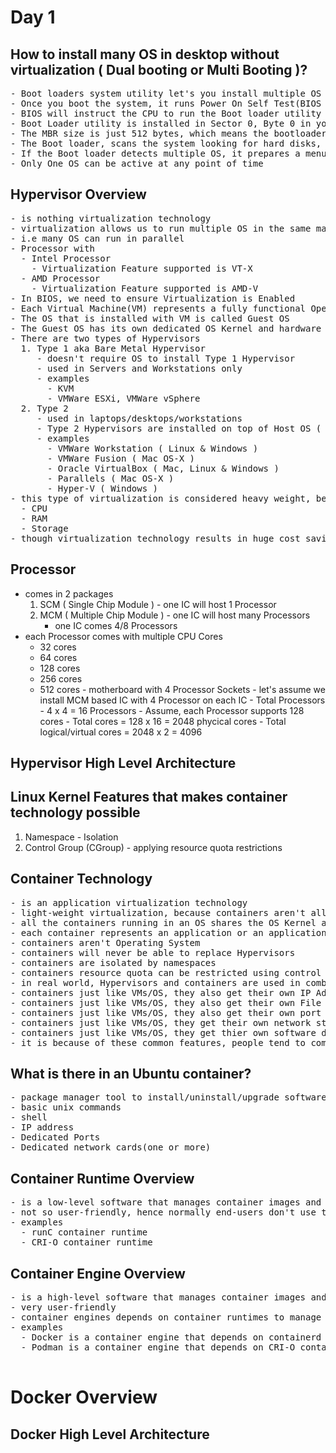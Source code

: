 # Day 1

## How to install many OS in desktop without virtualization ( Dual booting or Multi Booting )?
<pre>
- Boot loaders system utility let's you install multiple OS in your laptop/desktop/workstation
- Once you boot the system, it runs Power On Self Test(BIOS POST)
- BIOS will instruct the CPU to run the Boot loader utility
- Boot Loader utility is installed in Sector 0, Byte 0 in your Hard Disk, Sector 0, Byte 0 is referred as Master Boot Record(MBR)
- The MBR size is just 512 bytes, which means the bootloader has to fit within 512 bytes
- The Boot loader, scans the system looking for hard disks, scans for Operating Systems installed in it
- If the Boot loader detects multiple OS, it prepares a menu and gives an option for us to choose which OS you wish to boot into
- Only One OS can be active at any point of time
</pre> 

## Hypervisor Overview
<pre>
- is nothing virtualization technology
- virtualization allows us to run multiple OS in the same machine simulataneously
- i.e many OS can run in parallel
- Processor with 
  - Intel Processor
    - Virtualization Feature supported is VT-X
  - AMD Processor
    - Virtualization Feature supported is AMD-V
- In BIOS, we need to ensure Virtualization is Enabled
- Each Virtual Machine(VM) represents a fully functional Operating System
- The OS that is installed with VM is called Guest OS
- The Guest OS has its own dedicated OS Kernel and hardware resources like CPU, RAM, Storage, Network Card(virtual) & Graphics Card(virtual)
- There are two types of Hypervisors
  1. Type 1 aka Bare Metal Hypervisor
     - doesn't require OS to install Type 1 Hypervisor
     - used in Servers and Workstations only
     - examples
       - KVM 
       - VMWare ESXi, VMWare vSphere
  2. Type 2
     - used in laptops/desktops/workstations
     - Type 2 Hypervisors are installed on top of Host OS ( Windows, Linux, Mac )
     - examples
       - VMWare Workstation ( Linux & Windows )
       - VMWare Fusion ( Mac OS-X )
       - Oracle VirtualBox ( Mac, Linux & Windows )
       - Parallels ( Mac OS-X )
       - Hyper-V ( Windows )
- this type of virtualization is considered heavy weight, because each VM requires dedicated hardware resources
  - CPU
  - RAM
  - Storage
- though virtualization technology results in huge cost saving for an organization, it is not cheaper to the extent every engineer can be given 10~15 VMs each
</pre>

## Processor 
   - comes in 2 packages
     1. SCM ( Single Chip Module ) - one IC will host 1 Processor
     2. MCM ( Multiple Chip Module ) - one IC will host many Processors
        - one IC comes 4/8 Processors
   - each Processor comes with multiple CPU Cores
     - 32 cores
     - 64 cores
     - 128 cores
     - 256 cores
     - 512 cores
    - motherboard with 4 Processor Sockets
    - let's assume we install MCM based IC with 4 Processor on each IC
    - Total Processors - 4 x 4 = 16 Processors
    - Assume, each Processor supports 128 cores
    - Total cores = 128 x 16 = 2048 phycical cores
    - Total logical/virtual cores = 2048 x 2 = 4096

     


## Hypervisor High Level Architecture

## Linux Kernel Features that makes container technology possible
1. Namespace - Isolation
2. Control Group (CGroup) - applying resource quota restrictions

## Container Technology
<pre>
- is an application virtualization technology
- light-weight virtualization, because containers aren't allocated with dedicated hardware resources
- all the containers running in an OS shares the OS Kernel and hardware resources on the underlying Host/Guest OS
- each container represents an application or an application process
- containers aren't Operating System
- containers will never be able to replace Hypervisors
- containers are isolated by namespaces
- containers resource quota can be restricted using control group aka CGroups
- in real world, Hypervisors and containers are used in combination, hence they are completing technology not competing technology
- containers just like VMs/OS, they also get their own IP Address
- containers just like VMs/OS, they also get their own File system
- containers just like VMs/OS, they also get their own port range 0-65535 
- containers just like VMs/OS, they get their own network stack ( 7 OSI Layers )
- containers just like VMs/OS, they get thier own software defined network cards (NICs)
- it is because of these common features, people tend to compare containers with Operating system or Virtual Machines
</pre>

## What is there in an Ubuntu container?
<pre>
- package manager tool to install/uninstall/upgrade softwares
- basic unix commands
- shell
- IP address
- Dedicated Ports
- Dedicated network cards(one or more)
</pre>

## Container Runtime Overview
<pre>
- is a low-level software that manages container images and containers
- not so user-friendly, hence normally end-users don't use this directly
- examples
  - runC container runtime
  - CRI-O container runtime
</pre>

## Container Engine Overview
<pre>
- is a high-level software that manages container images and containers
- very user-friendly
- container engines depends on container runtimes to manage images and containers
- examples
  - Docker is a container engine that depends on containerd which inturn depends on runc Container Runtime
  - Podman is a container engine that depends on CRI-O container runtime
  
</pre>
# Docker Overview

## Docker High Level Architecture

